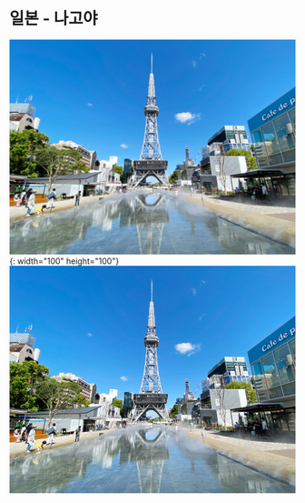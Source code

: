 # 일본 - 나고야
![중부타워](../image/이윤창1번.jpg){: width="100" height="100"}
<img src="../image/이윤창1번.jpg" width="800" height="400"/>
